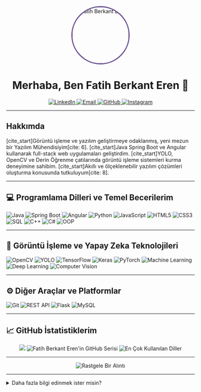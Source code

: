 <div align="center">
  <img src="https://avatars.githubusercontent.com/u/74306381?v=4" width="150" height="150" alt="Fatih Berkant Eren" style="border-radius:50%; border: 3px solid #6e5494;">
  <h1>Merhaba, Ben Fatih Berkant Eren 👋</h1>
</div>

<p align="center">
  <a href="https://www.linkedin.com/in/fatihberkanteren/" target="_blank">
    <img src="https://img.shields.io/badge/-LinkedIn-0077B5?style=for-the-badge&logo=linkedin&logoColor=white" alt="LinkedIn">
  </a>
  <a href="mailto:fatihberkant38@gmail.com" target="_blank">
    <img src="https://img.shields.io/badge/-Email-D14836?style=for-the-badge&logo=gmail&logoColor=white" alt="Email">
  </a>
  <a href="https://github.com/fatihberkanteren" target="_blank">
    <img src="https://img.shields.io/badge/-GitHub-181717?style=for-the-badge&logo=github&logoColor=white" alt="GitHub">
  </a>
  <a href="https://www.instagram.com/fatihberkant/" target="_blank">
    <img src="https://img.shields.io/badge/-Instagram-E4405F?style=for-the-badge&logo=instagram&logoColor=white" alt="Instagram">
  </a>
</p>

---

## Hakkımda

[cite_start]Görüntü işleme ve yazılım geliştirmeye odaklanmış, yeni mezun bir Yazılım Mühendisiyim[cite: 6]. [cite_start]Java Spring Boot ve Angular kullanarak full-stack web uygulamaları geliştirdim. [cite_start]YOLO, OpenCV ve Derin Öğrenme çatılarında görüntü işleme sistemleri kurma deneyimine sahibim. [cite_start]Akıllı ve ölçeklenebilir yazılım çözümleri oluşturma konusunda tutkuluyum[cite: 8].

---

## 💻 Programlama Dilleri ve Temel Becerilerim

<p>
  <img src="https://img.shields.io/badge/Java-007396?style=for-the-badge&logo=java&logoColor=white" alt="Java">
  <img src="https://img.shields.io/badge/Spring_Boot-6DB33F?style=for-the-badge&logo=spring-boot&logoColor=white" alt="Spring Boot">
  <img src="https://img.shields.io/badge/Angular-DD0031?style=for-the-badge&logo=angular&logoColor=white" alt="Angular">
  <img src="https://img.shields.io/badge/Python-3776AB?style=for-the-badge&logo=python&logoColor=white" alt="Python">
  <img src="https://img.shields.io/badge/JavaScript-F7DF1E?style=for-the-badge&logo=javascript&logoColor=black" alt="JavaScript">
  <img src="https://img.shields.io/badge/HTML5-E34F26?style=for-the-badge&logo=html5&logoColor=white" alt="HTML5">
  <img src="https://img.shields.io/badge/CSS3-1572B6?style=for-the-badge&logo=css3&logoColor=white" alt="CSS3">
  <img src="https://img.shields.io/badge/SQL-4479A1?style=for-the-badge&logo=postgresql&logoColor=white" alt="SQL">
  <img src="https://img.shields.io/badge/C%2B%2B-00599C?style=for-the-badge&logo=c%2B%2B&logoColor=white" alt="C++">
  <img src="https://img.shields.io/badge/C%23-239120?style=for-the-badge&logo=c-sharp&logoColor=white" alt="C#">
  <img src="https://img.shields.io/badge/OOP-000000?style=for-the-badge&logo=c%2B%2B&logoColor=white" alt="OOP">
</p>

---

## 🤖 Görüntü İşleme ve Yapay Zeka Teknolojileri

<p>
  <img src="https://img.shields.io/badge/OpenCV-5C3EE8?style=for-the-badge&logo=opencv&logoColor=white" alt="OpenCV">
  <img src="https://img.shields.io/badge/YOLO-000000?style=for-the-badge&logo=yolo&logoColor=white" alt="YOLO">
  <img src="https://img.shields.io/badge/TensorFlow-FF6F00?style=for-the-badge&logo=tensorflow&logoColor=white" alt="TensorFlow">
  <img src="https://img.shields.io/badge/Keras-D00000?style=for-the-badge&logo=keras&logoColor=white" alt="Keras">
  <img src="https://img.shields.io/badge/PyTorch-EE4C2C?style=for-the-badge&logo=pytorch&logoColor=white" alt="PyTorch">
  <img src="https://img.shields.io/badge/Machine_Learning-FFD133?style=for-the-badge&logo=tensorflow&logoColor=black" alt="Machine Learning">
  <img src="https://img.shields.io/badge/Deep_Learning-5D3FD3?style=for-the-badge&logo=tensorflow&logoColor=white" alt="Deep Learning">
  <img src="https://img.shields.io/badge/Computer_Vision-7A1FD6?style=for-the-badge&logo=opencv&logoColor=white" alt="Computer Vision">
</p>

---

## ⚙️ Diğer Araçlar ve Platformlar

<p>
  <img src="https://img.shields.io/badge/Git-F05032?style=for-the-badge&logo=git&logoColor=white" alt="Git">
  <img src="https://img.shields.io/badge/REST_API-000000?style=for-the-badge&logo=rest&logoColor=white" alt="REST API">
  <img src="https://img.shields.io/badge/Flask-000000?style=for-the-badge&logo=flask&logoColor=white" alt="Flask">
  <img src="https://img.shields.io/badge/MySQL-4479A1?style=for-the-badge&logo=mysql&logoColor=white" alt="MySQL">
</p>

---

## 📈 GitHub İstatistiklerim

<p align="center">
  <img src="https://github-readme-stats.vercel.app/api?username=fatihberkanteren&show_icons=true&theme=dark&hide_border=true&count_private=true">
  <img src="https://github-readme-streak-stats.herokuapp.com/?user=fatihberkanteren&theme=dark&hide_border=true" alt="Fatih Berkant Eren'in GitHub Serisi">
  <img src="https://github-readme-stats.vercel.app/api/top-langs/?username=fatihberkanteren&layout=compact&theme=dark&hide_border=true" alt="En Çok Kullanılan Diller">
</p>

---

<p align="center">
  <img src="https://quotes-github-readme.vercel.app/api?type=random&theme=dark" alt="Rastgele Bir Alıntı">
</p>

---

<details>
  <summary>Daha fazla bilgi edinmek ister misin?</summary>
  <br>
  - 🔭 Şu anda Python ve genel programlama dilleri üzerine çalışıyorum.
  - 🌱 Yapay zeka alanında öğrenmeye devam ediyorum.
  - 👯 Ortak proje geliştirmek isteyenlerle işbirliği yapmaktan memnuniyet duyarım.
  - 💬 Bana sormak istediğin her şeyi sorabilirsin!
  - 📫 Bana Instagram üzerinden ulaşabilirsin: @fatihberkant
</details>
